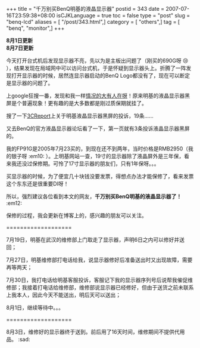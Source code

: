 +++
title = "千万别买BenQ明基的液晶显示器"
postid = 343
date = 2007-07-16T23:59:38+08:00
isCJKLanguage = true
toc = false
type = "post"
slug = "benq-lcd"
aliases = [ "/post/343.html",]
category = [ "others",]
tag = [ "benq", "monitor",]
+++


****8月1日更新****  
****8月7日更新****

今天打开台式机后发现显示器不亮，先以为是主板出问题了（刚买的690G呀 :cry:
），结果发现在局域网中可以访问台式机，于是怀疑到显示器头上。折腾了一阵发现打开显示器的时候，居然连显示器启动的BenQ
Logo都没有了，现在可以断定是显示器的问题了。

上google狂搜一番，发现和我一样[情况的大有人在呀](http://www.google.cn/search?client=aff-cs-worldbrowser&forid=1&ie=utf-8&oe=UTF-8&hl=zh-CN&q=%E6%98%8E%E5%9F%BA%E9%BB%91%E5%B1%8F)！原来明基的液晶显示器黑屏是个普遍现象！更有趣的是大多数都是刚过质保期就挂了。

搜了一下[3CReport](http://www.3creport.com/article/search.php?srchtype=content&keywords=%C3%F7%BB%F9%CF%D4%CA%BE%C6%F7&catid=0&specialid=0&srchfrom=0&before=0&ordertype=1&search=1&submit=%C1%A2%BC%B4%CB%D1%CB%F7)上关于明基液晶显示器黑屏的投诉，19条......

又去BenQ的官方液晶显示器论坛看了一下，第一页就有3条投诉液晶显示器黑屏的。

我的FP91G是2005年7月23买的，到现在还不到两年，当时价格是RMB2950（我的银子呀
:em10:
）。上明基网站一查，19寸的显示器除了液晶屏外是三年保，看来我还没过保修期。可怜了17寸显示器的朋友们，只有1年保呀。。。

买显示器的时候，为了便宜几十块钱没要发票，得想点办法才能保修了，看来发票这个东东还是很重要DI呀！

所以，强烈建议各位看到本文的网友，**千万别买BenQ明基的液晶显示器了！**
:em12:

保修的过程，我会更新在博客上的，感兴趣的朋友可以关注。

===================  

7月19日，明基在武汉的维修部上门取走了显示器，声明6日之内可以修好并送回；

7月27日，明基维修部打电话给我，说显示器修好后准备送出时又出现故障，需要再等两天；

7月30日，我打电话给明基客服投诉，客服记下我的显示器序列号后说帮我催促维修部；我接着打电话给维修部，维修部说显示器已经修好，但由于送货之前未联系上我本人，因此今天不能送出，明后天可以送出；

8月1日，继续等待中。。。

===================  

8月3日，维修好的显示器终于送到。前后用了16天时间，维修期间不提供代用品。
:sad:

